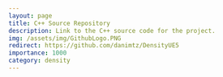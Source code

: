 ```yaml
---
layout: page
title: C++ Source Repository
description: Link to the C++ source code for the project.
img: /assets/img/GithubLogo.PNG
redirect: https://github.com/danimtz/DensityUE5
importance: 1000
category: density
---
```

